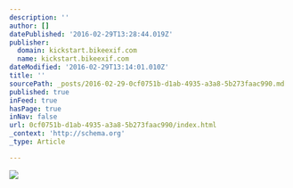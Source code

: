 ```yaml
---
description: ''
author: []
datePublished: '2016-02-29T13:28:44.019Z'
publisher:
  domain: kickstart.bikeexif.com
  name: kickstart.bikeexif.com
dateModified: '2016-02-29T13:14:01.010Z'
title: ''
sourcePath: _posts/2016-02-29-0cf0751b-d1ab-4935-a3a8-5b273faac990.md
published: true
inFeed: true
hasPage: true
inNav: false
url: 0cf0751b-d1ab-4935-a3a8-5b273faac990/index.html
_context: 'http://schema.org'
_type: Article

---
```

![](http://kickstart.bikeexif.com/wp-content/uploads/2014/12/spirit-70s-triumph-bonneville-1.jpg)